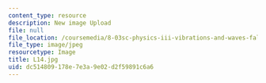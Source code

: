 ```yaml
---
content_type: resource
description: New image Upload
file: null
file_location: /coursemedia/8-03sc-physics-iii-vibrations-and-waves-fall-2016/dc514809178e7e3a9e02d2f59891c6a6_L14.jpg
file_type: image/jpeg
resourcetype: Image
title: L14.jpg
uid: dc514809-178e-7e3a-9e02-d2f59891c6a6
---
```

